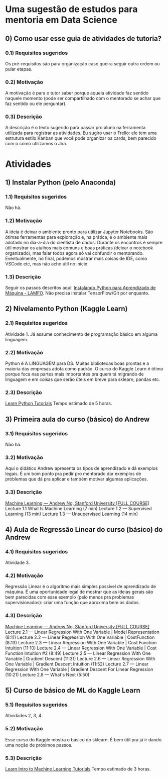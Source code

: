 # Uma sugestão de estudos para mentoria em Data Science

## 0) Como usar esse guia de atividades de tutoria?

### 0.1) Requisitos sugeridos

Os pré-requisitos são para organização caso queira seguir outra ordem ou pular etapas.

### 0.2) Motivação

A motivação é para o tutor saber porque aquela atividade faz sentido naquele momento (pode ser compartilhado com o mentorado se achar que faz sentido ou ele perguntar). 

### 0.3) Descrição

A descrição é o texto sugerido para passar pro aluno na ferramenta utilizada para registrar as atividades. Eu sugiro usar o Trello: ele tem uma estrutura estilo Kanban que você pode organizar os cards, bem parecido com o como utilizamos o Jira.

# Atividades

## 1) Instalar Python (pelo Anaconda)

### 1.1) Requisitos sugeridos

Não há.

### 1.2) Motivação

A ideia é deixar o ambiente pronto para utilizar Jupyter Notebooks. São ótimas ferramentas para exploração e, na prática, é o ambiente mais adotado no dia-a-dia do cientista de dados. Durante os encontros é sempre útil mostrar os atalhos mais comuns e boas práticas (deixar o notebook organizado), mas falar todos agora só vai confundir o mentorando. Eventualmente, no final, podemos mostrar mais coisas de IDE, como VSCode etc, mas não acho útil no início.

### 1.3) Descrição

Seguir os passos descritos aqui:  [Instalando Python para Aprendizado de Máquina - LAMFO](https://lamfo-unb.github.io/2017/06/10/Instalando-Python/).
Não precisa instalar TensorFlow/Git por enquanto.

## 2) Nivelamento Python (Kaggle Learn)

### 2.1) Requisitos sugeridos

Atividade 1. Já assume conhecimento de programação básico em alguma linguagem.

### 2.2) Motivação

Python é A LINGUAGEM para DS. Muitas bibliotecas boas prontas e a maioria das empresas adota como padrão. O curso do Kaggle Learn é ótimo porque foca nas partes mais importantes pra quem tá migrando de linguagem e em coisas que serão úteis em breve para sklearn, pandas etc.

### 2.3) Descrição 

[Learn Python Tutorials](https://www.kaggle.com/learn/python)
Tempo estimado de 5 horas.

## 3) Primeira aula do curso (básico) do Andrew

### 3.1) Requisitos sugeridos

Não há.

### 3.2) Motivação

Aqui o didático Andrew apresenta os tipos de aprendizado e dá exemplos legais. É um bom ponto pra pedir pro mentorado dar exemplos de problemas que dá pra aplicar e também motivar algumas aplicações.

### 3.3) Descrição

[Machine Learning — Andrew Ng, Stanford University [FULL COURSE]](https://www.youtube.com/playlist?list=PLLssT5z_DsK-h9vYZkQkYNWcItqhlRJLN)
Lecture 1.1 What Is Machine Learning (7 min)
Lecture 1.2 — Supervised Learning (13 min)
Lecture 1.3 — Unsupervised Learning (14 min)

## 4) Aula de Regressão Linear do curso (básico) do Andrew

### 4.1) Requisitos sugeridos

Atividade 3.

### 4.2) Motivação

Regressão Linear é o algoritmo mais simples possível de aprendizado de máquina. É uma oportunidade legal de mostrar que as ideias gerais são bem parecidas com esse exemplo (pelo menos pra problemas supervisionados): criar uma função que aproxima bem os dados.

### 4.3) Descrição

[Machine Learning — Andrew Ng, Stanford University [FULL COURSE]](https://www.youtube.com/playlist?list=PLLssT5z_DsK-h9vYZkQkYNWcItqhlRJLN)
Lecture 2.1 — Linear Regression With One Variable | Model Representation (8:11)
Lecture 2.2 — Linear Regression With One Variable | CostFunction (8:13)
Lecture 2.3 — Linear Regression With One Variable | Cost Function Intuition (11:10)
Lecture 2.4 — Linear Regression With One Variable | Cost Function Intuition #2 (8:49)
Lecture 2.5 — Linear Regression With One Variable | Gradient Descent (11:31)
Lecture 2.6 — Linear Regression With One Variable | Gradient Descent Intuition (11:52)
Lecture 2.7 — Linear Regression With One Variable | Gradient Descent For Linear Regression (10:21)
Lecture 2.8 — What's Next (5:50)

## 5) Curso de básico de ML do Kaggle Learn

### 5.1) Requisitos sugeridos

Atividades 2, 3, 4.

### 5.2) Motivação

Esse curso do Kaggle mostra o básico do sklearn. É bem útil pra já ir dando uma noção de próximos passos.

### 5.3) Descrição

[Learn Intro to Machine Learning Tutorials](https://www.kaggle.com/learn/intro-to-machine-learning)
Tempo estimado de 3 horas.